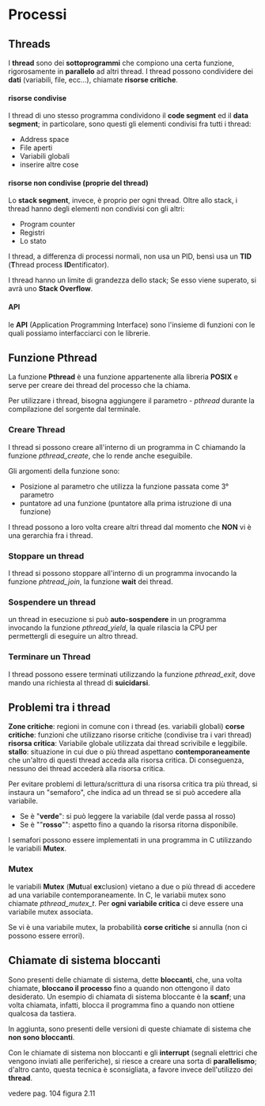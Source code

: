 # Processi

## Threads
I **thread** sono dei **sottoprogrammi** che compiono una certa funzione, rigorosamente in **parallelo** ad altri thread.
I thread possono condividere dei **dati** (variabili, file, ecc...), chiamate **risorse critiche**.

#### risorse condivise
I thread di uno stesso programma condividono il **code segment** ed il **data segment**; in particolare, sono questi gli elementi condivisi fra tutti i thread:
- Address space
- File aperti
- Variabili globali 
- inserire altre cose

#### risorse non condivise (proprie del thread)
Lo **stack segment**, invece, è proprio per ogni thread.
Oltre allo stack, i thread hanno degli elementi non condivisi con gli altri:
- Program counter
- Registri
- Lo stato 

I thread, a differenza di processi normali, non usa un PID, bensì usa un **TID** (**T**hread process **ID**entificator).

I thread hanno un limite di grandezza dello stack; Se esso viene superato, si avrà uno **Stack Overflow**.

#### API
le **API** (Application Programming Interface) sono l'insieme di funzioni con le quali possiamo interfacciarci con le librerie.



## Funzione Pthread

La funzione **Pthread** è una funzione appartenente alla libreria **POSIX** e serve per creare dei thread del processo che la chiama.

Per utilizzare i thread, bisogna aggiungere il parametro *- pthread* durante la compilazione del sorgente dal terminale.


### Creare Thread

I thread si possono creare all'interno di un programma in C chiamando la funzione *pthread_create*, che lo rende anche eseguibile.

Gli argomenti della funzione sono:
- Posizione al parametro che utilizza la funzione passata come 3° parametro
- puntatore ad una funzione (puntatore alla prima istruzione di una funzione)

I thread possono a loro volta creare altri thread dal momento che **NON** vi è una gerarchia fra i thread.

### Stoppare un thread

I thread si possono stoppare all'interno di un programma invocando la funzione *phtread_join*, la funzione **wait** dei thread.


### Sospendere un thread
un thread in esecuzione si può **auto-sospendere** in un programma invocando la funzione *pthread_yield*, la quale rilascia la CPU per permettergli di eseguire un altro thread.

### Terminare un Thread

I thread possono essere terminati utilizzando la funzione *pthread_exit*, dove mando una richiesta al thread di **suicidarsi**.


## Problemi tra i thread

**Zone critiche**: regioni in comune con i thread (es. variabili globali)
**corse critiche**: funzioni che utilizzano risorse critiche (condivise tra i vari thread)
**risorsa critica**: Variabile globale utilizzata dai thread scrivibile e leggibile.
**stallo**: situazione in cui due o più thread aspettano **contemporaneamente** che un'altro di questi thread acceda alla risorsa critica.
Di conseguenza, nessuno dei thread accederà alla risorsa critica.


Per evitare problemi di lettura/scrittura di una risorsa critica tra più thread, si instaura un "semaforo", che indica ad un thread se si può accedere alla variabile.
- Se è "**verde**": si può leggere la variabile (dal verde passa al rosso)
- Se è ""**rosso**"": aspetto fino a quando la risorsa ritorna disponibile.

I semafori possono essere implementati in una programma  in C utilizzando le variabili **Mutex**.

### Mutex

le variabili **Mutex** (**Mut**ual **ex**clusion) vietano a due o più thread di accedere ad una variabile contemporaneamente.
In C, le variabii mutex sono chiamate *pthread_mutex_t*.
Per **ogni variabile critica** ci deve essere una variabile mutex associata.

Se vi è una variabile mutex, la probabilità **corse critiche** si annulla (non ci possono essere errori).


## Chiamate di sistema bloccanti

Sono presenti delle chiamate di sistema, dette **bloccanti**, che, una volta chiamate, **bloccano il processo** fino a quando non ottengono il dato desiderato.
Un esempio di chiamata di sistema bloccante è la **scanf**; una volta chiamata, infatti, blocca il programma fino a quando non ottiene qualcosa da tastiera.

In aggiunta, sono presenti delle versioni di queste chiamate di sistema che **non sono bloccanti**.

Con le chiamate di sistema non bloccanti e gli **interrupt** (segnali elettrici che vengono inviati alle periferiche), si riesce a creare una sorta di **parallelismo**; d'altro canto, questa tecnica è sconsigliata, a favore invece dell'utilizzo dei **thread**.


vedere pag. 104 figura 2.11





















